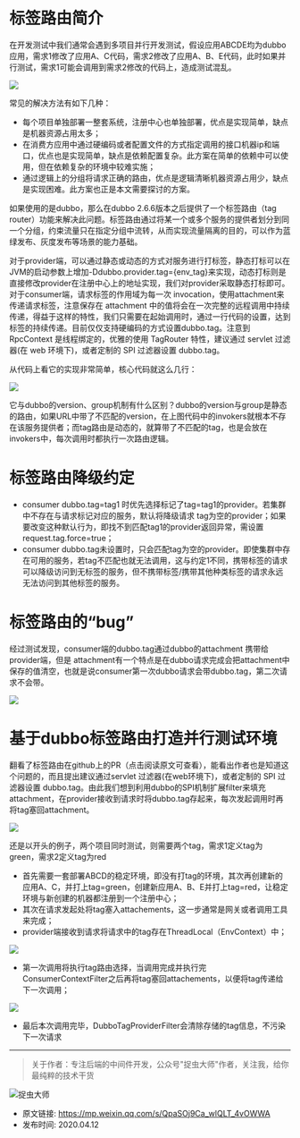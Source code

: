 # 标签路由简介
在开发测试中我们通常会遇到多项目并行开发测试，假设应用ABCDE均为dubbo应用，需求1修改了应用A、C代码，需求2修改了应用A、B、E代码，此时如果并行测试，需求1可能会调用到需求2修改的代码上，造成测试混乱。

![](img1.jpg)

常见的解决方法有如下几种：

- 每个项目单独部署一整套系统，注册中心也单独部署，优点是实现简单，缺点是机器资源占用太多；
- 在消费方应用中通过硬编码或者配置文件的方式指定调用的接口机器ip和端口，优点也是实现简单，缺点是依赖配置复杂。此方案在简单的依赖中可以使用，但在依赖复杂的环境中较难实施；
- 通过逻辑上的分组将请求正确的路由，优点是逻辑清晰机器资源占用少，缺点是实现困难。此方案也正是本文需要探讨的方案。

如果使用的是dubbo，那么在dubbo 2.6.6版本之后提供了一个标签路由（tag router）功能来解决此问题。标签路由通过将某一个或多个服务的提供者划分到同一个分组，约束流量只在指定分组中流转，从而实现流量隔离的目的，可以作为蓝绿发布、灰度发布等场景的能力基础。

对于provider端，可以通过静态或动态的方式对服务进行打标签，静态打标可以在JVM的启动参数上增加-Ddubbo.provider.tag={env_tag}来实现，动态打标则是直接修改provider在注册中心上的地址实现，我们对provider采取静态打标即可。对于consumer端，请求标签的作用域为每一次 invocation，使用attachment来传递请求标签，注意保存在 attachment 中的值将会在一次完整的远程调用中持续传递，得益于这样的特性，我们只需要在起始调用时，通过一行代码的设置，达到标签的持续传递。目前仅仅支持硬编码的方式设置dubbo.tag。注意到 RpcContext 是线程绑定的，优雅的使用 TagRouter 特性，建议通过 servlet 过滤器(在 web 环境下)，或者定制的 SPI 过滤器设置 dubbo.tag。

从代码上看它的实现非常简单，核心代码就这么几行：

![](img6.jpg)

它与dubbo的version、group机制有什么区别？dubbo的version与group是静态的路由，如果URL中带了不匹配的version，在上图代码中的invokers就根本不存在该服务提供者；而tag路由是动态的，就算带了不匹配的tag，也是会放在invokers中，每次调用时都执行一次路由逻辑。

# 标签路由降级约定

- consumer dubbo.tag=tag1 时优先选择标记了tag=tag1的provider。若集群中不存在与请求标记对应的服务，默认将降级请求 tag为空的provider；如果要改变这种默认行为，即找不到匹配tag1的provider返回异常，需设置request.tag.force=true；
- consumer dubbo.tag未设置时，只会匹配tag为空的provider。即使集群中存在可用的服务，若tag不匹配也就无法调用，这与约定1不同，携带标签的请求可以降级访问到无标签的服务，但不携带标签/携带其他种类标签的请求永远无法访问到其他标签的服务。

# 标签路由的“bug”

经过测试发现，consumer端的dubbo.tag通过dubbo的attachment 携带给provider端，但是 attachment有一个特点是在dubbo请求完成会把attachment中保存的值清空，也就是说consumer第一次dubbo请求会带dubbo.tag，第二次请求不会带。

![](img2.jpg)

# 基于dubbo标签路由打造并行测试环境

翻看了标签路由在github上的PR（点击阅读原文可查看），能看出作者也是知道这个问题的，而且提出建议通过servlet 过滤器(在web环境下)，或者定制的 SPI 过滤器设置 dubbo.tag。由此我们想到利用dubbo的SPI机制扩展filter来填充attachment，在provider接收到请求时将dubbo.tag存起来，每次发起调用时再将tag塞回attachment。

![](img3.jpg)

还是以开头的例子，两个项目同时测试，则需要两个tag，需求1定义tag为green，需求2定义tag为red
- 首先需要一套部署ABCD的稳定环境，即没有打tag的环境，其次再创建新的应用A、C，并打上tag=green，创建新应用A、B、E并打上tag=red，让稳定环境与新创建的机器都注册到一个注册中心；
- 其次在请求发起处将tag塞入attachements，这一步通常是网关或者调用工具来完成；
- provider端接收到请求将请求中的tag存在ThreadLocal（EnvContext）中；

![](img4.jpg)

- 第一次调用将执行tag路由选择，当调用完成并执行完ConsumerContextFilter之后再将tag塞回attachements，以便将tag传递给下一次调用；

![](img5.jpg)

- 最后本次调用完毕，DubboTagProviderFilter会清除存储的tag信息，不污染下一次请求

---

> 关于作者：专注后端的中间件开发，公众号"捉虫大师"作者，关注我，给你最纯粹的技术干货

![捉虫大师](../../qrcode_small.jpg)

- 原文链接: https://mp.weixin.qq.com/s/QpaSOj9Ca_wlQLT_4vOWWA
- 发布时间: 2020.04.12



